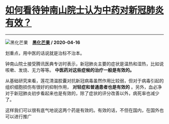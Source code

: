 # [如何看待钟南山院士认为中药对新冠肺炎有效？](https://www.zhihu.com/answer/1157784447)

--------------------------------------------------------------------

![黑化芒果](https://pic4.zhimg.com/v2-1ae0710647e05afbe9738c34b8a5e96c.jpg?source=1940ef5c "黑化芒果")&emsp;**[黑化芒果](https://www.zhihu.com/people/1234de-2) / 2020-04-16**

划重点，用中医的话说就是治标不治本。

钟南山院士接受腾讯医典专访时表示，新冠肺炎主要的症状是温热和湿热，比如说咳嗽、发烧、无力等等。 **中医药对这些症候的治疗一般是有效的。** 

从基础研究来看，莲花清温胶囊对抗新冠病毒虽然作用比较弱，但对于病毒引起的组织细胞损伤有很好的抑制作用， **对轻症和普通患者也是有效的** 。另外，血必净对于新冠肺炎初步看起来也是有效的，除了症状的评分改善以外，病死率也减少了。

这样我们可以很有底气地说这两个药是有效的。有效的话，不但在国内，在国外也可以进行推广



